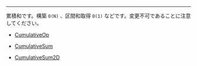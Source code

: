 ____

累積和です。構築 `O(N)` 、区間和取得 `O(1)` などです。変更不可であることに注意してください。

- [CumulativeOp](CumulativeOp.md)

- [CumulativeSum](CumulativeSum_)

- [CumulativeSum2D](CumulativeSum2D)

